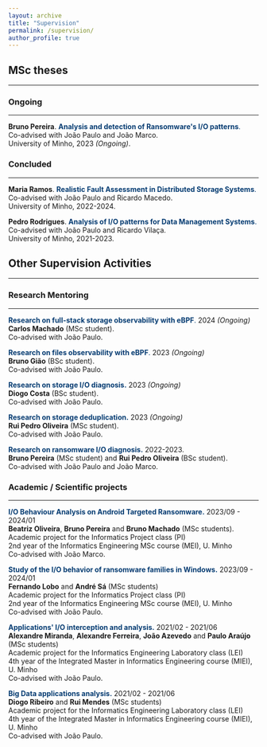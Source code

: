 ```yaml
---
layout: archive
title: "Supervision"
permalink: /supervision/
author_profile: true
---
```


## MSc theses
<hr/>

### Ongoing
<hr>

**Bruno Pereira**.
<span style="color:#063c72">**Analysis and detection of Ransomware's I/O patterns**.</span><br>
Co-advised with João Paulo and João Marco.<br>
University of Minho, 2023 *(Ongoing)*.

### Concluded
<hr>

**Maria Ramos**.
<span style="color:#063c72">**Realistic Fault Assessment in Distributed Storage Systems**.</span><br>
Co-advised with João Paulo and Ricardo Macedo.<br>
University of Minho, 2022-2024.

**Pedro Rodrigues**.
<span style="color:#063c72">**Analysis of I/O patterns for Data Management Systems**.</span><br>
Co-advised with João Paulo and Ricardo Vilaça.<br>
University of Minho, 2021-2023.


## Other Supervision Activities
<hr/>

### Research Mentoring
<hr/>

<!-- <span style="color:#063c72">**Research on Kubernetes**.</span> 2024 *(Ongoing)*<br>
**Gonçalo Marinho** and **Henrique Vaz** (MSc students).<br>
Co-advised with Fábio Coelho. -->

<span style="color:#063c72">**Research on full-stack storage observability with eBPF**.</span> 2024 *(Ongoing)*<br>
**Carlos Machado** (MSc student).<br>
Co-advised with João Paulo.

<span style="color:#063c72">**Research on files observability with eBPF**.</span> 2023 *(Ongoing)*<br>
**Bruno Gião** (BSc student).<br>
Co-advised with João Paulo.

<span style="color:#063c72">**Research on storage I/O diagnosis.**</span> 2023 *(Ongoing)*<br>
**Diogo Costa** (BSc student).<br>
Co-advised with João Paulo.

<span style="color:#063c72">**Research on storage deduplication.**</span> 2023 *(Ongoing)*<br>
**Rui Pedro Oliveira** (MSc student).<br>
Co-advised with João Paulo.

<span style="color:#063c72">**Research on ransomware I/O diagnosis.**</span> 2022-2023.<br>
**Bruno Pereira** (MSc student) and **Rui Pedro Oliveira** (BSc student).<br>
Co-advised with João Paulo and João Marco.



### Academic / Scientific projects
<hr/>

<span style="color:#063c72">**I/O Behaviour Analysis on Android Targeted Ransomware.**</span> 2023/09 - 2024/01<br>
**Beatriz Oliveira**, **Bruno Pereira** and **Bruno Machado** (MSc students).<br>
Academic project for the Informatics Project class (PI)<br>
2nd year of the Informatics Engineering MSc course (MEI), U. Minho<br>
Co-advised with João Marco.

<span style="color:#063c72">**Study of the I/O behavior of ransomware families in Windows.**</span> 2023/09 - 2024/01<br>
**Fernando Lobo** and **André Sá** (MSc students)<br>
Academic project for the Informatics Project class (PI)<br>
2nd year of the Informatics Engineering MSc course (MEI), U. Minho<br>
Co-advised with João Paulo.


<span style="color:#063c72">**Applications' I/O interception and analysis.**</span> 2021/02 - 2021/06<br>
**Alexandre Miranda**, **Alexandre Ferreira**, **João Azevedo** and **Paulo Araújo** (MSc students)<br>
Academic project for the Informatics Engineering Laboratory class (LEI)<br>
4th year of the Integrated Master in Informatics Engineering course (MIEI), U. Minho<br>
Co-advised with João Paulo.

<span style="color:#063c72">**Big Data applications analysis.**</span> 2021/02 - 2021/06<br>
**Diogo Ribeiro** and **Rui Mendes** (MSc students)<br>
Academic project for the Informatics Engineering Laboratory class (LEI)<br>
4th year of the Integrated Master in Informatics Engineering course (MIEI), U. Minho<br>
Co-advised with João Paulo.

